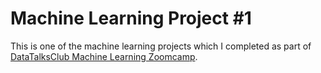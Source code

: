 # Machine Learning Project #1

This is one of the machine learning projects which I completed as part of [DataTalksClub Machine Learning Zoomcamp](https://github.com/DataTalksClub/machine-learning-zoomcamp). 
